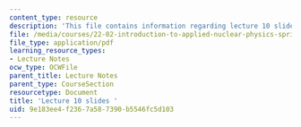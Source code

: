 ```yaml
---
content_type: resource
description: 'This file contains information regarding lecture 10 slides '
file: /media/courses/22-02-introduction-to-applied-nuclear-physics-spring-2012/9e183ee4f2367a587390b5546fc5d103_MIT22_02S12_lec10.pdf
file_type: application/pdf
learning_resource_types:
- Lecture Notes
ocw_type: OCWFile
parent_title: Lecture Notes
parent_type: CourseSection
resourcetype: Document
title: 'Lecture 10 slides '
uid: 9e183ee4-f236-7a58-7390-b5546fc5d103
---
```

